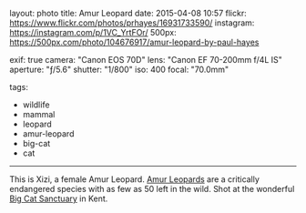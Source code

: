 layout: photo
title: Amur Leopard
date: 2015-04-08 10:57
flickr: https://www.flickr.com/photos/prhayes/16931733590/
instagram: https://instagram.com/p/1VC_YrtFOr/
500px: https://500px.com/photo/104676917/amur-leopard-by-paul-hayes

exif: true
camera: "Canon EOS 70D"
lens: "Canon EF 70-200mm f/4L IS"
aperture: "ƒ/5.6"
shutter: "1/800"
iso: 400
focal: "70.0mm"

tags:
  - wildlife
  - mammal
  - leopard
  - amur-leopard
  - big-cat
  - cat
---

This is Xizi, a female Amur Leopard. [Amur Leopards](https://en.wikipedia.org/wiki/Amur_leopard) are a critically endangered species with as few as 50 left in the wild. Shot at the wonderful [Big Cat Sanctuary](https://whf.org.uk/) in Kent.
